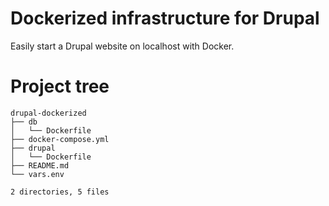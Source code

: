 # Dockerized infrastructure for Drupal
Easily start a Drupal website on localhost with Docker.

# Project tree
```
drupal-dockerized
├── db
│   └── Dockerfile
├── docker-compose.yml
├── drupal
│   └── Dockerfile
├── README.md
└── vars.env

2 directories, 5 files
```
